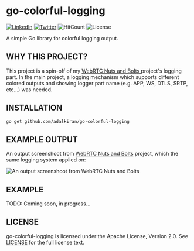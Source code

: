 # **go-colorful-logging**

[![LinkedIn](https://img.shields.io/badge/LinkedIn-0077B5?style=for-the-badge&logo=linkedin&logoColor=white&style=flat-square)](https://www.linkedin.com/in/alper-dalkiran/)
[![Twitter](https://img.shields.io/badge/Twitter-1DA1F2?style=for-the-badge&logo=twitter&logoColor=white&style=flat-square)](https://twitter.com/aalperdalkiran)
![HitCount](https://hits.dwyl.com/adalkiran/go-colorful-logging.svg?style=flat-square)
![License](https://img.shields.io/badge/License-Apache%202.0-blue.svg)

A simple Go library for colorful logging output.

## **WHY THIS PROJECT?**

This project is a spin-off of my [WebRTC Nuts and Bolts
](https://github.com/adalkiran/webrtc-nuts-and-bolts) project's logging part. In the main project, a logging mechanism which supports different colored outputs and showing logger part name (e.g. APP, WS, DTLS, SRTP, etc...) was needed.

## **INSTALLATION**

```sh
go get github.com/adalkiran/go-colorful-logging
```

## **EXAMPLE OUTPUT**

An output screenshoot from [WebRTC Nuts and Bolts](https://github.com/adalkiran/webrtc-nuts-and-bolts) project, which the same logging system applied on:

![An output screenshoot from WebRTC Nuts and Bolts](https://github.com/adalkiran/webrtc-nuts-and-bolts/raw/main/docs/images/01-07-backend-initial-output.png)
## **EXAMPLE**

TODO: Coming soon, in progress...

## **LICENSE**

go-colorful-logging is licensed under the Apache License, Version 2.0. See [LICENSE](LICENSE) for the full license text.